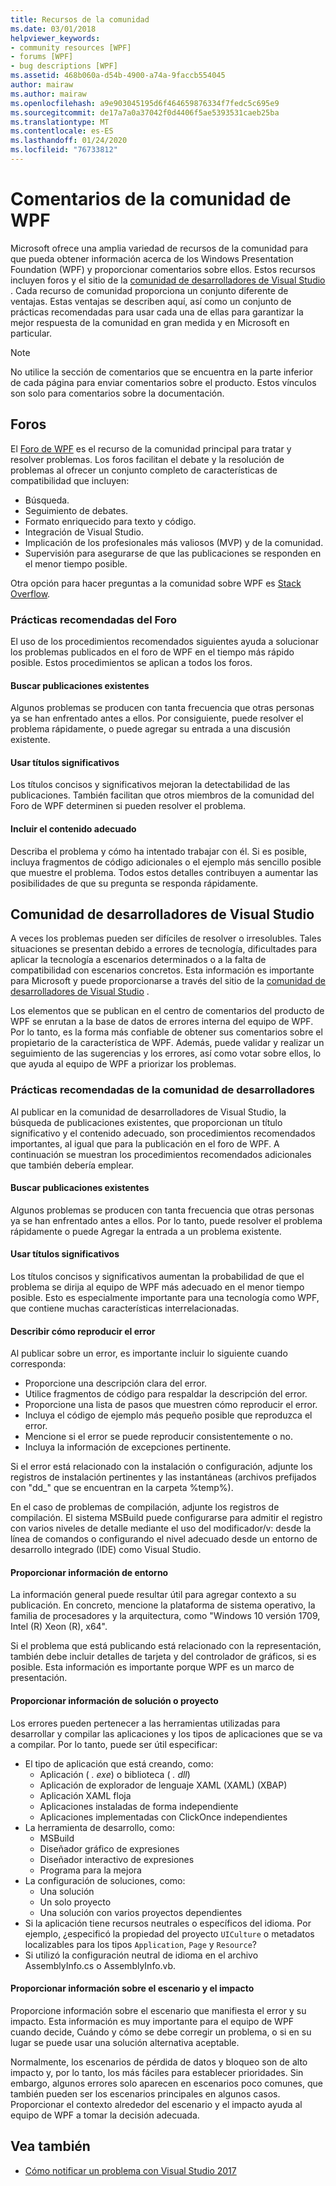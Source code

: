 ```yaml
---
title: Recursos de la comunidad
ms.date: 03/01/2018
helpviewer_keywords:
- community resources [WPF]
- forums [WPF]
- bug descriptions [WPF]
ms.assetid: 468b060a-d54b-4900-a74a-9faccb554045
author: mairaw
ms.author: mairaw
ms.openlocfilehash: a9e903045195d6f464659876334f7fedc5c695e9
ms.sourcegitcommit: de17a7a0a37042f0d4406f5ae5393531caeb25ba
ms.translationtype: MT
ms.contentlocale: es-ES
ms.lasthandoff: 01/24/2020
ms.locfileid: "76733812"
---
```

# <a name="wpf-community-feedback"></a>Comentarios de la comunidad de WPF

Microsoft ofrece una amplia variedad de recursos de la comunidad para que pueda obtener información acerca de los Windows Presentation Foundation (WPF) y proporcionar comentarios sobre ellos. Estos recursos incluyen foros y el sitio de la [comunidad de desarrolladores de Visual Studio](https://developercommunity.visualstudio.com/) . Cada recurso de comunidad proporciona un conjunto diferente de ventajas. Estas ventajas se describen aquí, así como un conjunto de prácticas recomendadas para usar cada una de ellas para garantizar la mejor respuesta de la comunidad en gran medida y en Microsoft en particular.

> [!NOTE]
> No utilice la sección de comentarios que se encuentra en la parte inferior de cada página para enviar comentarios sobre el producto. Estos vínculos son solo para comentarios sobre la documentación.

## <a name="forums"></a>Foros

El [Foro de WPF](https://social.msdn.microsoft.com/Forums/vstudio/home?forum=wpf) es el recurso de la comunidad principal para tratar y resolver problemas. Los foros facilitan el debate y la resolución de problemas al ofrecer un conjunto completo de características de compatibilidad que incluyen:

- Búsqueda.
- Seguimiento de debates.
- Formato enriquecido para texto y código.
- Integración de Visual Studio.
- Implicación de los profesionales más valiosos (MVP) y de la comunidad.
- Supervisión para asegurarse de que las publicaciones se responden en el menor tiempo posible.

Otra opción para hacer preguntas a la comunidad sobre WPF es [Stack Overflow](https://stackoverflow.com/questions/tagged/wpf).

### <a name="forum-best-practices"></a>Prácticas recomendadas del Foro

El uso de los procedimientos recomendados siguientes ayuda a solucionar los problemas publicados en el foro de WPF en el tiempo más rápido posible. Estos procedimientos se aplican a todos los foros.

#### <a name="search-existing-posts"></a>Buscar publicaciones existentes

Algunos problemas se producen con tanta frecuencia que otras personas ya se han enfrentado antes a ellos. Por consiguiente, puede resolver el problema rápidamente, o puede agregar su entrada a una discusión existente.

#### <a name="use-meaningful-titles"></a>Usar títulos significativos

Los títulos concisos y significativos mejoran la detectabilidad de las publicaciones. También facilitan que otros miembros de la comunidad del Foro de WPF determinen si pueden resolver el problema.

#### <a name="include-appropriate-content"></a>Incluir el contenido adecuado

Describa el problema y cómo ha intentado trabajar con él. Si es posible, incluya fragmentos de código adicionales o el ejemplo más sencillo posible que muestre el problema. Todos estos detalles contribuyen a aumentar las posibilidades de que su pregunta se responda rápidamente.

## <a name="visual-studio-developer-community"></a>Comunidad de desarrolladores de Visual Studio

A veces los problemas pueden ser difíciles de resolver o irresolubles. Tales situaciones se presentan debido a errores de tecnología, dificultades para aplicar la tecnología a escenarios determinados o a la falta de compatibilidad con escenarios concretos. Esta información es importante para Microsoft y puede proporcionarse a través del sitio de la [comunidad de desarrolladores de Visual Studio](https://developercommunity.visualstudio.com/) .

Los elementos que se publican en el centro de comentarios del producto de WPF se enrutan a la base de datos de errores interna del equipo de WPF. Por lo tanto, es la forma más confiable de obtener sus comentarios sobre el propietario de la característica de WPF. Además, puede validar y realizar un seguimiento de las sugerencias y los errores, así como votar sobre ellos, lo que ayuda al equipo de WPF a priorizar los problemas.

### <a name="developer-community-best-practices"></a>Prácticas recomendadas de la comunidad de desarrolladores

Al publicar en la comunidad de desarrolladores de Visual Studio, la búsqueda de publicaciones existentes, que proporcionan un título significativo y el contenido adecuado, son procedimientos recomendados importantes, al igual que para la publicación en el foro de WPF. A continuación se muestran los procedimientos recomendados adicionales que también debería emplear.

#### <a name="search-existing-posts"></a>Buscar publicaciones existentes

Algunos problemas se producen con tanta frecuencia que otras personas ya se han enfrentado antes a ellos. Por lo tanto, puede resolver el problema rápidamente o puede Agregar la entrada a un problema existente.

#### <a name="use-meaningful-titles"></a>Usar títulos significativos

Los títulos concisos y significativos aumentan la probabilidad de que el problema se dirija al equipo de WPF más adecuado en el menor tiempo posible. Esto es especialmente importante para una tecnología como WPF, que contiene muchas características interrelacionadas.

#### <a name="describe-how-to-reproduce-your-bug"></a>Describir cómo reproducir el error

Al publicar sobre un error, es importante incluir lo siguiente cuando corresponda:

- Proporcione una descripción clara del error.
- Utilice fragmentos de código para respaldar la descripción del error.
- Proporcione una lista de pasos que muestren cómo reproducir el error.
- Incluya el código de ejemplo más pequeño posible que reproduzca el error.
- Mencione si el error se puede reproducir consistentemente o no.
- Incluya la información de excepciones pertinente.

 Si el error está relacionado con la instalación o configuración, adjunte los registros de instalación pertinentes y las instantáneas (archivos prefijados con "dd_" que se encuentran en la carpeta %temp%).

 En el caso de problemas de compilación, adjunte los registros de compilación. El sistema MSBuild puede configurarse para admitir el registro con varios niveles de detalle mediante el uso del modificador/v: desde la línea de comandos o configurando el nivel adecuado desde un entorno de desarrollo integrado (IDE) como Visual Studio.

#### <a name="provide-environment-information"></a>Proporcionar información de entorno

La información general puede resultar útil para agregar contexto a su publicación. En concreto, mencione la plataforma de sistema operativo, la familia de procesadores y la arquitectura, como "Windows 10 versión 1709, Intel (R) Xeon (R), x64".

Si el problema que está publicando está relacionado con la representación, también debe incluir detalles de tarjeta y del controlador de gráficos, si es posible. Esta información es importante porque WPF es un marco de presentación.

#### <a name="provide-solution-or-project-information"></a>Proporcionar información de solución o proyecto

Los errores pueden pertenecer a las herramientas utilizadas para desarrollar y compilar las aplicaciones y los tipos de aplicaciones que se va a compilar. Por lo tanto, puede ser útil especificar:

- El tipo de aplicación que está creando, como:
  - Aplicación ( *. exe*) o biblioteca ( *. dll*)
  - Aplicación de explorador de lenguaje XAML (XAML) (XBAP)
  - Aplicación XAML floja
  - Aplicaciones instaladas de forma independiente
  - Aplicaciones implementadas con ClickOnce independientes
- La herramienta de desarrollo, como:
  - MSBuild
  - Diseñador gráfico de expresiones
  - Diseñador interactivo de expresiones
  - Programa para la mejora
- La configuración de soluciones, como:
  - Una solución
  - Un solo proyecto
  - Una solución con varios proyectos dependientes
- Si la aplicación tiene recursos neutrales o específicos del idioma. Por ejemplo, ¿especificó la propiedad del proyecto `UICulture` o metadatos localizables para los tipos `Application`, `Page` y `Resource`?
- Si utilizó la configuración neutral de idioma en el archivo AssemblyInfo.cs o AssemblyInfo.vb.

#### <a name="provide-scenario-and-impact-information"></a>Proporcionar información sobre el escenario y el impacto

Proporcione información sobre el escenario que manifiesta el error y su impacto. Esta información es muy importante para el equipo de WPF cuando decide, Cuándo y cómo se debe corregir un problema, o si en su lugar se puede usar una solución alternativa aceptable.

Normalmente, los escenarios de pérdida de datos y bloqueo son de alto impacto y, por lo tanto, los más fáciles para establecer prioridades. Sin embargo, algunos errores solo aparecen en escenarios poco comunes, que también pueden ser los escenarios principales en algunos casos. Proporcionar el contexto alrededor del escenario y el impacto ayuda al equipo de WPF a tomar la decisión adecuada.

## <a name="see-also"></a>Vea también

- [Cómo notificar un problema con Visual Studio 2017](/visualstudio/ide/how-to-report-a-problem-with-visual-studio)
